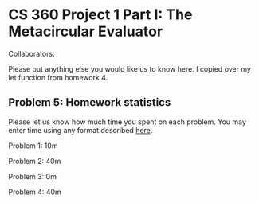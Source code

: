 # CS 360 Project 1 Part I: The Metacircular Evaluator

Collaborators:

Please put anything else you would like us to know here.
I copied over my let function from homework 4.

## Problem 5: Homework statistics

Please let us know how much time you spent on each problem. You may enter time using any format described [here](https://github.com/wroberts/pytimeparse).

Problem 1: 10m

Problem 2: 40m

Problem 3: 0m

Problem 4: 40m
